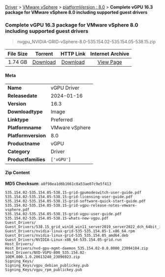 
[Driver](/README.md)  >  [VMware vSphere](/index/Driver/VMware_vSphere.md)  >  [platformVersion : 8.0](/index/Driver/VMware_vSphere/8.0.md)  >  **Complete vGPU 16.3 package for VMware vSphere 8.0 including supported guest drivers**


###    Complete vGPU 16.3 package for VMware vSphere 8.0 including supported guest drivers

> nvgpu_NVIDIA-GRID-vSphere-8.0-535.154.02-535.154.05-538.15.zip   


| **File Size** | **Torrent**  | **HTTP Link** | **Internet Archive** |
|:-------------:|:------------:|:-------------:|:--------------------:|
| 1.74 GB |  [Download](https://archive.org/download/nvgpu_NVIDIA-GRID-vSphere-8.0-535.154.02-535.154.05-538.15.zip/nvgpu_NVIDIA-GRID-vSphere-8.0-535.154.02-535.154.05-538.15.zip_archive.torrent)       | [Download](https://archive.org/compress/nvgpu_NVIDIA-GRID-vSphere-8.0-535.154.02-535.154.05-538.15.zip) | [View Page](https://archive.org/details/nvgpu_NVIDIA-GRID-vSphere-8.0-535.154.02-535.154.05-538.15.zip)       |

#### Meta

<table>
<tr><td><strong>Name</strong></td><td>vGPU Driver</td></tr>
<tr><td><strong>Releasedate</strong></td><td>2024-01-16</td></tr>
<tr><td><strong>Version</strong></td><td>16.3</td></tr>
<tr><td><strong>Downloadtype</strong></td><td>Image</td></tr>
<tr><td><strong>Linktype</strong></td><td>Preferred</td></tr>
<tr><td><strong>Platformname</strong></td><td>VMware vSphere</td></tr>
<tr><td><strong>Platformversion</strong></td><td>8.0</td></tr>
<tr><td><strong>Productname</strong></td><td>vGPU</td></tr>
<tr><td><strong>Category</strong></td><td>Driver</td></tr>
<tr><td><strong>Productfamilies</strong></td><td><code>['vGPU']</code></td></tr>
</table>

#### Zip Content

**MD5 Checksum**: `a8f98ea1d6b1661c8a53ae07c9e5f413`

```text
535.154.02-535.154.05-538.15-grid-gpumodeswitch-user-guide.pdf
535.154.02-535.154.05-538.15-grid-licensing-user-guide.pdf
535.154.02-535.154.05-538.15-grid-software-quick-start-guide.pdf
535.154.02-535.154.05-538.15-grid-vgpu-release-notes-vmware-vsphere.pdf
535.154.02-535.154.05-538.15-grid-vgpu-user-guide.pdf
535.154.02-535.154.05-538.15-whats-new-vgpu.pdf
Guest_Drivers/
Guest_Drivers/538.15_grid_win10_win11_server2019_server2022_dch_64bit_international.exe
Guest_Drivers/nvidia-linux-grid-535-535.154.05-1.x86_64.rpm
Guest_Drivers/nvidia-linux-grid-535_535.154.05_amd64.deb
Guest_Drivers/NVIDIA-Linux-x86_64-535.154.05-grid.run
Host_Drivers/
Host_Drivers/nvd-gpu-mgmt-daemon_535.154.02-0.0.0000_23094104.zip
Host_Drivers/NVD-VGPU-800_535.154.02-1OEM.800.1.0.20613240_23096923.zip
Signing_Keys/
Signing_Keys/vgpu_debian_publickey.pub
Signing_Keys/vgpu_rpm_publickey.pub
```